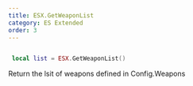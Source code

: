```yaml
---
title: ESX.GetWeaponList
category: ES Extended
order: 3
---
```


```lua

 local list = ESX.GetWeaponList()

```

Return the lsit of weapons defined in Config.Weapons